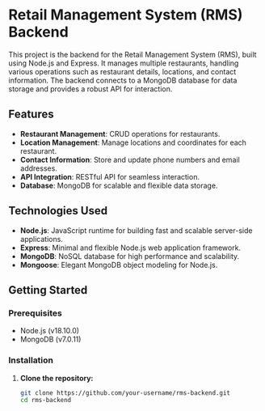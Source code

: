 # Retail Management System (RMS) Backend

This project is the backend for the Retail Management System (RMS), built using Node.js and Express. It manages multiple restaurants, handling various operations such as restaurant details, locations, and contact information. The backend connects to a MongoDB database for data storage and provides a robust API for interaction.

## Features

- **Restaurant Management**: CRUD operations for restaurants.
- **Location Management**: Manage locations and coordinates for each restaurant.
- **Contact Information**: Store and update phone numbers and email addresses.
- **API Integration**: RESTful API for seamless interaction.
- **Database**: MongoDB for scalable and flexible data storage.

## Technologies Used

- **Node.js**: JavaScript runtime for building fast and scalable server-side applications.
- **Express**: Minimal and flexible Node.js web application framework.
- **MongoDB**: NoSQL database for high performance and scalability.
- **Mongoose**: Elegant MongoDB object modeling for Node.js.

## Getting Started

### Prerequisites

- Node.js (v18.10.0)
- MongoDB (v7.0.11)

### Installation

1. **Clone the repository:**
   ```bash
   git clone https://github.com/your-username/rms-backend.git
   cd rms-backend
